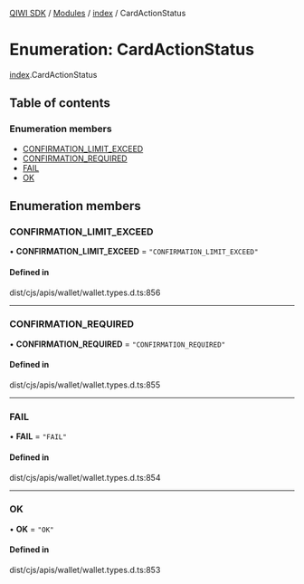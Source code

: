 [QIWI SDK](../README.md) / [Modules](../modules.md) / [index](../modules/index.md) / CardActionStatus

# Enumeration: CardActionStatus

[index](../modules/index.md).CardActionStatus

## Table of contents

### Enumeration members

- [CONFIRMATION\_LIMIT\_EXCEED](index.CardActionStatus.md#confirmation_limit_exceed)
- [CONFIRMATION\_REQUIRED](index.CardActionStatus.md#confirmation_required)
- [FAIL](index.CardActionStatus.md#fail)
- [OK](index.CardActionStatus.md#ok)

## Enumeration members

### CONFIRMATION\_LIMIT\_EXCEED

• **CONFIRMATION\_LIMIT\_EXCEED** = `"CONFIRMATION_LIMIT_EXCEED"`

#### Defined in

dist/cjs/apis/wallet/wallet.types.d.ts:856

___

### CONFIRMATION\_REQUIRED

• **CONFIRMATION\_REQUIRED** = `"CONFIRMATION_REQUIRED"`

#### Defined in

dist/cjs/apis/wallet/wallet.types.d.ts:855

___

### FAIL

• **FAIL** = `"FAIL"`

#### Defined in

dist/cjs/apis/wallet/wallet.types.d.ts:854

___

### OK

• **OK** = `"OK"`

#### Defined in

dist/cjs/apis/wallet/wallet.types.d.ts:853
